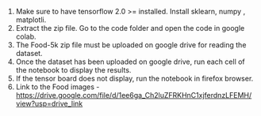 
1. Make sure to have tensorflow 2.0 >= installed. Install sklearn, numpy , matplotli.
2. Extract the zip file. Go to the code folder and open the code in google colab.
3. The Food-5k zip file must be uploaded on google drive for reading the dataset.
4. Once the dataset has been uploaded on google drive, run each cell of the notebook to display
the results.
5. If the tensor board does not display, run the notebook in firefox browser.
6. Link to the Food images - https://drive.google.com/file/d/1ee6ga_Ch2luZFRKHnC1xjferdnzLFEMH/view?usp=drive_link
